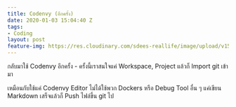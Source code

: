 ```yaml
---
title: Codenvy (อีกครั้ง)
date: 2020-01-03 15:04:40 Z
tags:
- Coding
layout: post
feature-img: https://res.cloudinary.com/sdees-reallife/image/upload/v1555658919/sample_feature_img.png
---
```


กลับมาใช้ Codenvy อีกครั้ง - ครั้งนี้เราสนใจแค่ Workspace, Project แล้วก็ Import git เข้ามา

<i class="fa fa-child" style="color:plum"></i>

เหมือนกับใช้แค่ Codenvy Editor ไม่ได้ใช้พวก Dockers หรือ Debug Tool อื่น ๆ แค่เขียน Markdown เสร็จแล้วก็ Push ไฟล์ขึ้น git ไป